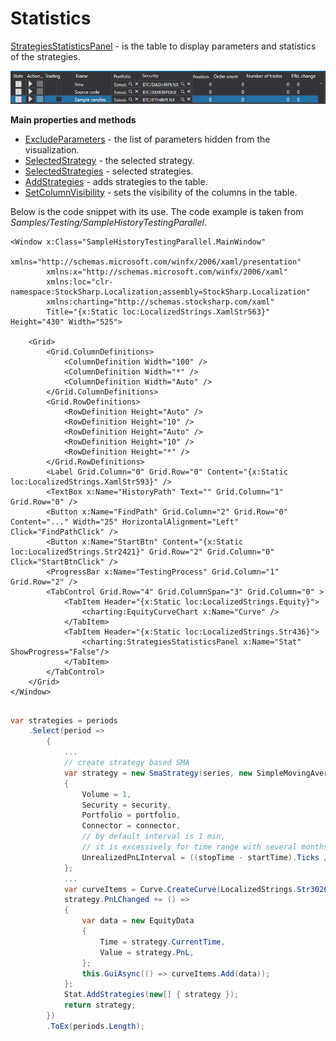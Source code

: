 # Statistics

[StrategiesStatisticsPanel](xref:StockSharp.Xaml.StrategiesStatisticsPanel) \- is the table to display parameters and statistics of the strategies. 

![GUI StrategiesStatisticsPanel](../images/GUI_StrategiesStatisticsPanel.png)

**Main properties and methods**

- [ExcludeParameters](xref:StockSharp.Xaml.StrategiesStatisticsPanel.ExcludeParameters) \- the list of parameters hidden from the visualization.
- [SelectedStrategy](xref:StockSharp.Xaml.StrategiesStatisticsPanel.SelectedStrategy) \- the selected strategy.
- [SelectedStrategies](xref:StockSharp.Xaml.StrategiesStatisticsPanel.SelectedStrategies) \- selected strategies.
- [AddStrategies](xref:StockSharp.Xaml.StrategiesStatisticsPanel.AddStrategies(System.Collections.Generic.IEnumerable{StockSharp.Algo.Strategies.Strategy})) \- adds strategies to the table.
- [SetColumnVisibility](xref:StockSharp.Xaml.StrategiesStatisticsPanel.SetColumnVisibility(System.String,System.Windows.Visibility)) \- sets the visibility of the columns in the table.

Below is the code snippet with its use. The code example is taken from *Samples\/Testing\/SampleHistoryTestingParallel*. 

```xaml
<Window x:Class="SampleHistoryTestingParallel.MainWindow"
        xmlns="http://schemas.microsoft.com/winfx/2006/xaml/presentation"
        xmlns:x="http://schemas.microsoft.com/winfx/2006/xaml"
        xmlns:loc="clr-namespace:StockSharp.Localization;assembly=StockSharp.Localization"
        xmlns:charting="http://schemas.stocksharp.com/xaml"
        Title="{x:Static loc:LocalizedStrings.XamlStr563}" Height="430" Width="525">
    
	<Grid>
		<Grid.ColumnDefinitions>
			<ColumnDefinition Width="100" />
			<ColumnDefinition Width="*" />
			<ColumnDefinition Width="Auto" />
		</Grid.ColumnDefinitions>
		<Grid.RowDefinitions>
			<RowDefinition Height="Auto" />
			<RowDefinition Height="10" />
			<RowDefinition Height="Auto" />
			<RowDefinition Height="10" />
			<RowDefinition Height="*" />
		</Grid.RowDefinitions>
		<Label Grid.Column="0" Grid.Row="0" Content="{x:Static loc:LocalizedStrings.XamlStr593}" />
		<TextBox x:Name="HistoryPath" Text="" Grid.Column="1" Grid.Row="0" />
		<Button x:Name="FindPath" Grid.Column="2" Grid.Row="0" Content="..." Width="25" HorizontalAlignment="Left" Click="FindPathClick" />
		<Button x:Name="StartBtn" Content="{x:Static loc:LocalizedStrings.Str2421}" Grid.Row="2" Grid.Column="0" Click="StartBtnClick" />
		<ProgressBar x:Name="TestingProcess" Grid.Column="1" Grid.Row="2" />
        <TabControl Grid.Row="4" Grid.ColumnSpan="3" Grid.Column="0" >
            <TabItem Header="{x:Static loc:LocalizedStrings.Equity}">
                <charting:EquityCurveChart x:Name="Curve" />
            </TabItem>
            <TabItem Header="{x:Static loc:LocalizedStrings.Str436}">
                <charting:StrategiesStatisticsPanel x:Name="Stat" ShowProgress="False"/>
            </TabItem>
        </TabControl>
	</Grid>
</Window>
	  				
```
```cs
var strategies = periods
	.Select(period =>
		{
			...
			// create strategy based SMA
			var strategy = new SmaStrategy(series, new SimpleMovingAverage { Length = period.Item1 }, new SimpleMovingAverage { Length = period.Item2 })
			{
				Volume = 1,
				Security = security,
				Portfolio = portfolio,
				Connector = connector,
				// by default interval is 1 min,
				// it is excessively for time range with several months
				UnrealizedPnLInterval = ((stopTime - startTime).Ticks / 1000).To<TimeSpan>()
			};
			...
			var curveItems = Curve.CreateCurve(LocalizedStrings.Str3026Params.Put(period.Item1, period.Item2), period.Item3, ChartIndicatorDrawStyles.Line);
			strategy.PnLChanged += () =>
			{
				var data = new EquityData
				{
					Time = strategy.CurrentTime,
					Value = strategy.PnL,
				};
				this.GuiAsync(() => curveItems.Add(data));
			};
			Stat.AddStrategies(new[] { strategy });
			return strategy;
		})
		.ToEx(periods.Length);
              		
	  				
```
